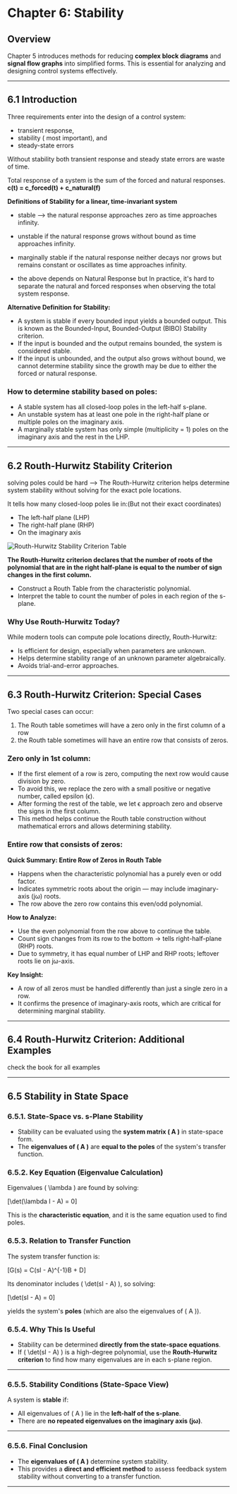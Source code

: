 # Chapter 6: Stability

## Overview
Chapter 5 introduces methods for reducing **complex block diagrams** and **signal flow graphs** into simplified forms. This is essential for analyzing and designing control systems effectively.

---

## 6.1 Introduction 

Three requirements enter into the design of a control system:
- transient response, 
- stability ( most important), and 
- steady-state errors

Without stability both transient response and steady state errors are waste of time. 

Total response of a system is the sum of the forced and natural responses. 
**c(t) = c_forced(t) + c_natural(f)** 



**Definitions of Stability for a linear, time-invariant system**
-  stable -->  the natural response approaches zero as time approaches infinity.
- unstable if the natural response grows without bound as time approaches infinity.
- marginally stable if the natural response neither decays nor grows but remains constant or oscillates as time approaches infinity.

- the above depends on Natural Response but In practice, it's hard to separate the natural and forced responses when observing the total system response.

**Alternative Definition for Stability:**
- A system is stable if every bounded input yields a bounded output. This is known as the Bounded-Input, Bounded-Output (BIBO) Stability criterion.
- If the input is bounded and the output remains bounded, the system is considered stable.
- If the input is unbounded, and the output also grows without bound, we cannot determine stability since the growth may be due to either the forced or natural response.

### How to determine stability based on poles: 
- A stable system has all closed-loop poles in the left-half s-plane.
- An unstable system has at least one pole in the right-half plane or multiple poles on the imaginary axis.
- A marginally stable system has only simple (multiplicity = 1) poles on the imaginary axis and the rest in the LHP.

---

## 6.2 Routh-Hurwitz Stability Criterion 

solving poles could be hard --> The Routh-Hurwitz criterion helps determine system stability without solving for the exact pole locations.

It tells how many closed-loop poles lie in:(But not their exact coordinates)
- The left-half plane (LHP)
- The right-half plane (RHP)
- On the imaginary axis

![Routh-Hurwitz Stability Criterion Table](pictureAssets/pictureAssets/6.2RouthTable.png)

**The Routh-Hurwitz criterion declares that the number of roots of the polynomial that are in the right half-plane is equal to the number of sign changes in the first column.**


- Construct a Routh Table from the characteristic polynomial.
- Interpret the table to count the number of poles in each region of the s-plane.


### Why Use Routh-Hurwitz Today?
While modern tools can compute pole locations directly, Routh-Hurwitz:
- Is efficient for design, especially when parameters are unknown.
- Helps determine stability range of an unknown parameter algebraically.
- Avoids trial-and-error approaches.

---

## 6.3 Routh-Hurwitz Criterion: Special Cases
Two special cases can occur:
1. The Routh table sometimes will have a zero only in the first column of a row 
2. the Routh table sometimes will have an entire row that consists of zeros. 


### Zero only in 1st column: 
- If the first element of a row is zero, computing the next row would cause division by zero.
- To avoid this, we replace the zero with a small positive or negative number, called epsilon (ϵ).
- After forming the rest of the table, we let ϵ approach zero and observe the signs in the first column.
- This method helps continue the Routh table construction without mathematical errors and allows determining stability.


### Entire row that consists of zeros: 

**Quick Summary: Entire Row of Zeros in Routh Table**

- Happens when the characteristic polynomial has a purely even or odd factor.
- Indicates symmetric roots about the origin — may include imaginary-axis (jω) roots.
- The row above the zero row contains this even/odd polynomial.


**How to Analyze:**
- Use the even polynomial from the row above to continue the table.
- Count sign changes from its row to the bottom → tells right-half-plane (RHP) roots.
- Due to symmetry, it has equal number of LHP and RHP roots; leftover roots lie on jω-axis.


**Key Insight:**
- A row of all zeros must be handled differently than just a single zero in a row.
- It confirms the presence of imaginary-axis roots, which are critical for determining marginal stability.


---

## 6.4 Routh-Hurwitz Criterion: Additional Examples

check the book for all examples 


---

## 6.5 Stability in State Space


### 6.5.1. State-Space vs. s-Plane Stability

- Stability can be evaluated using the **system matrix \( A \)** in state-space form.
- The **eigenvalues of \( A \)** are **equal to the poles** of the system's transfer function.


### 6.5.2. Key Equation (Eigenvalue Calculation)

Eigenvalues \( \lambda \) are found by solving:

\[\det(\lambda I - A) = 0\]

This is the **characteristic equation**, and it is the same equation used to find poles.


### 6.5.3. Relation to Transfer Function

The system transfer function is:

\[G(s) = C(sI - A)^{-1}B + D\]

Its denominator includes \( \det(sI - A) \), so solving:

\[\det(sI - A) = 0\]

yields the system's **poles** (which are also the eigenvalues of \( A \)).



### 6.5.4. Why This Is Useful

- Stability can be determined **directly from the state-space equations**.
- If \( \det(sI - A) \) is a high-degree polynomial, use the **Routh-Hurwitz criterion** to find how many eigenvalues are in each s-plane region.

---

### 6.5.5. Stability Conditions (State-Space View)

A system is **stable** if:
- All eigenvalues of \( A \) lie in the **left-half of the s-plane**.
- There are **no repeated eigenvalues on the imaginary axis (jω)**.

---

### 6.5.6. Final Conclusion

- The **eigenvalues of \( A \)** determine system stability.
- This provides a **direct and efficient method** to assess feedback system stability without converting to a transfer function.

---